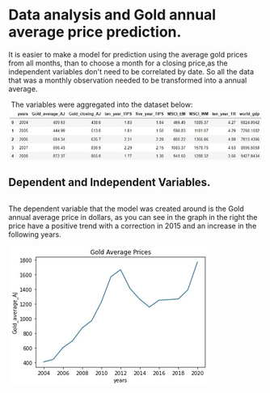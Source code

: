 # Data analysis and Gold annual average price prediction.

  
<div>
    <div>
        <p>It is easier to make a model for prediction using the average gold prices from all months, than to choose a month for a closing price,as the independent variables don't need to be correlated by date. So all the data that was a monthly observation needed to be transformed into a annual average.
        </p>
        <p style="margin: 5px">The variables were aggregated into the dataset below:</p>
        <img src="./images/image2.jpg">
    </div>
</div>

## Dependent and Independent Variables.

<div>
    <div style="display: flex;flex-flow: row wrap">
        <p>The dependent variable that the model was created around is the Gold annual average price in dollars, as you can see in the graph in the right the price have a positive trend with a correction in 2015 and an increase in the following years.
        </p>
        <img src="./images/image10.jpg" style="float: right;">
    </div>
</div>

